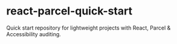 # react-parcel-quick-start
Quick start repository for lightweight projects with React, Parcel & Accessibility auditing. 
